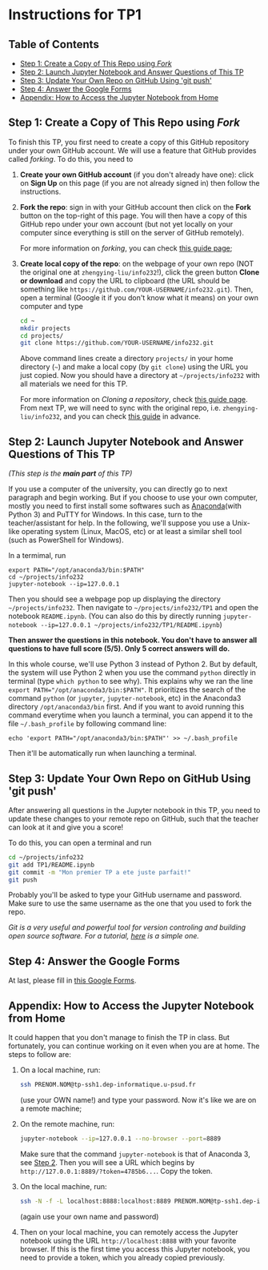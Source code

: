 Instructions for TP1
========
## Table of Contents
* [Step 1: Create a Copy of This Repo using <em>Fork</em>](#step-1-create-a-copy-of-this-repo-using-fork)
* [Step 2: Launch Jupyter Notebook and Answer Questions of This TP](#step-2-launch-jupyter-notebook-and-answer-questions-of-this-tp)
* [Step 3: Update Your Own Repo on GitHub Using 'git push'](#step-3-update-your-own-repo-on-github-using-git-push)
* [Step 4: Answer the Google Forms](#step-4-answer-the-google-forms)
* [Appendix: How to Access the Jupyter Notebook from Home](#appendix-how-to-access-the-jupyter-notebook-from-home)

## Step 1: Create a Copy of This Repo using *Fork*
To finish this TP, you first need to create a copy of this GitHub repository under your own GitHub account. We will use a feature that GitHub provides called *forking*. To do this, you need to

1. **Create your own GitHub account** (if you don't already have one): click on **Sign Up** on this page (if you are not already signed in) then follow the instructions. 

2. **Fork the repo**: sign in with your GitHub account then click on the **Fork** button on the top-right of this page. You will then have a copy of this GitHub repo under your own account (but not yet locally on your computer since everything is still on the server of GitHub remotely). 

    For more information on *forking*, you can check [this guide page](https://help.github.com/articles/fork-a-repo/);
    
3. **Create local copy of the repo**: on the webpage of your own repo (NOT the original one at `zhengying-liu/info232`!), click the green button **Clone or download** and copy the URL to clipboard (the URL should be something like `https://github.com/YOUR-USERNAME/info232.git`). Then, open a terminal (Google it if you don't know what it means) on your own computer and type

    ```bash
    cd ~
    mkdir projects
    cd projects/
    git clone https://github.com/YOUR-USERNAME/info232.git
    ```
    
    Above command lines create a directory `projects/` in your home directory (`~`) and make a local copy (by `git clone`) using the URL you just copied. Now you should have a directory at `~/projects/info232` with all materials we need for this TP.

    For more information on *Cloning a repository*, check [this guide page](https://help.github.com/articles/cloning-a-repository/). From next TP, we will need to sync with the original repo, i.e. `zhengying-liu/info232`, and you can check [this guide](https://help.github.com/articles/fork-a-repo/#step-3-configure-git-to-sync-your-fork-with-the-original-spoon-knife-repository) in advance.

## Step 2: Launch Jupyter Notebook and Answer Questions of This TP
*(This step is the **main part** of this TP)*

If you use a computer of the university, you can directly go to next paragraph and begin working. But if you choose to use your own computer, mostly you need to first install some softwares such as [Anaconda](https://www.anaconda.com/download/)(with Python 3) and PuTTY for Windows. In this case, turn to the teacher/assistant for help. In the following, we'll suppose you use a Unix-like operating system (Linux, MacOS, etc) or at least a similar shell tool (such as PowerShell for Windows).

In a termimal, run
```
export PATH="/opt/anaconda3/bin:$PATH"
cd ~/projects/info232
jupyter-notebook --ip=127.0.0.1 
```
Then you should see a webpage pop up displaying the directory `~/projects/info232`. Then navigate to `~/projects/info232/TP1` and open the notebook `README.ipynb`. (You can also do this by directly running `jupyter-notebook --ip=127.0.0.1 ~/projects/info232/TP1/README.ipynb`)

**Then answer the questions in this notebook. You don't have to answer all questions to have full score (5/5). Only 5 correct answers will do.**

In this whole course, we'll use Python 3 instead of Python 2. But by default, the system will use Python 2 when you use the command `python` directly in terminal (type `which python` to see why). This explains why we ran the line 
`export PATH="/opt/anaconda3/bin:$PATH"`. It prioritizes the search of the command `python` (or `jupyter`, `jupyter-notebook`, etc) in the Anaconda3 directory `/opt/anaconda3/bin` first. And if you want to avoid running this command everytime when you launch a terminal, you can append it to the file `~/.bash_profile` by following command line:
```
echo 'export PATH="/opt/anaconda3/bin:$PATH"' >> ~/.bash_profile
```
Then it'll be automatically run when launching a terminal.

## Step 3: Update Your Own Repo on GitHub Using 'git push'
After answering all questions in the Jupyter notebook in this TP, you need to update these changes to your remote repo on GitHub, such that the teacher can look at it and give you a score!

To do this, you can open a terminal and run
```bash
cd ~/projects/info232
git add TP1/README.ipynb
git commit -m "Mon premier TP a ete juste parfait!"
git push
```
Probably you'll be asked to type your GitHub username and password. Make sure to use the same username as the one that you used to fork the repo.

*Git is a very useful and powerful tool for version controling and building open source software. For a tutorial, [here](http://rogerdudler.github.io/git-guide/) is a simple one.*

## Step 4: Answer the Google Forms
At last, please fill in [this Google Forms](https://docs.google.com/forms/d/e/1FAIpQLScNHMlgRwoKqvVJGGhF-WJtpcxAxnPq_gYYLnJM2TmmaYLQhw/viewform?usp=sf_link).

## Appendix: How to Access the Jupyter Notebook from Home
It could happen that you don't manage to finish the TP in class. But fortunately, you can continue working on it even when you are at home. The steps to follow are:
1. On a local machine, run: 
    ```bash
    ssh PRENOM.NOM@tp-ssh1.dep-informatique.u-psud.fr
    ```
    (use your OWN name!) and type your password. Now it's like we are on a remote machine;
2. On the remote machine, run: 
    ```bash
    jupyter-notebook --ip=127.0.0.1 --no-browser --port=8889
    ```
    Make sure that the command `jupyter-notebook` is that of Anaconda 3, see [Step 2](#step-2-launch-jupyter-notebook-and-answer-questions-of-this-tp). Then you will see a URL which begins by  `http://127.0.0.1:8889/?token=4785b6...`. Copy the token.
    
3. On the local machine, run: 
    ```bash
    ssh -N -f -L localhost:8888:localhost:8889 PRENOM.NOM@tp-ssh1.dep-informatique.u-psud.fr
    ```
    (again use your own name and password)
4. Then on your local machine, you can remotely access the Jupyter notebook using the URL `http://localhost:8888` with your favorite browser. If this is the first time you access this Jupyter notebook, you need to provide a token, which you already copied previously.
